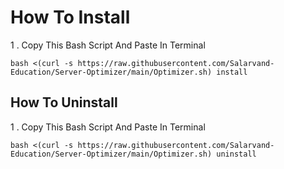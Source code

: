 

# How To Install

1 . Copy This Bash Script And Paste In Terminal

```
bash <(curl -s https://raw.githubusercontent.com/Salarvand-Education/Server-Optimizer/main/Optimizer.sh) install
```


## How To Uninstall

1 . Copy This Bash Script And Paste In Terminal


```
bash <(curl -s https://raw.githubusercontent.com/Salarvand-Education/Server-Optimizer/main/Optimizer.sh) uninstall
```
